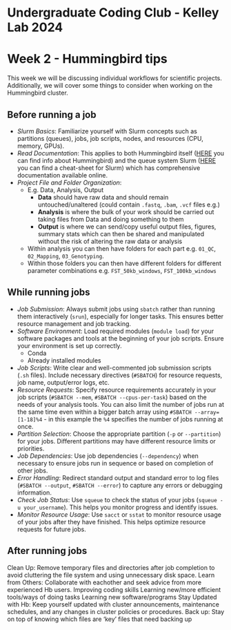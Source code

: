 Undergraduate Coding Club - Kelley Lab 2024
================
Week 2 - Hummingbird tips
================

This week we will be discussing individual workflows for scientific projects. Additionally, we will cover some things to consider when working on the Hummingbird cluster.

## Before running a job
- *Slurm Basics*: Familiarize yourself with Slurm concepts such as partitions (queues), jobs, job scripts, nodes, and resources (CPU, memory, GPUs).
- *Read Documentation*: This applies to both Hummingbird itself ([HERE](https://hummingbird.ucsc.edu/) you can find info about Hummingbird) and the queue system Slurm ([HERE](https://www.carc.usc.edu/user-information/user-guides/hpc-basics/slurm-cheatsheet) you can find a cheat-sheet for Slurm) which has comprehensive documentation available online.
- *Project File and Folder Organization*:
  - E.g. Data, Analysis, Output
    - **Data** should have raw data and should remain untouched/unaltered (could contain `.fastq`, `.bam`, `.vcf` files e.g.)
    - **Analysis** is where the bulk of your work should be carried out taking files from Data and doing something to them
    - **Output** is where we can send/copy useful output files, figures, summary stats which can then be shared and manipulated without the risk of altering the raw data or analysis
  - Within analysis you can then have folders for each part e.g. `01_QC`, `02_Mapping`, `03_Genotyping`.
  - Within those folders you can then have different folders for different parameter combinations e.g. `FST_50kb_windows`, `FST_100kb_windows`

## While running jobs
- *Job Submission*: Always submit jobs using `sbatch` rather than running them interactively (`srun`), especially for longer tasks. This ensures better resource management and job tracking.
- *Software Environment*: Load required modules (`module load`) for your software packages and tools at the beginning of your job scripts. Ensure your environment is set up correctly.
    - Conda
    - Already installed modules
- *Job Scripts*: Write clear and well-commented job submission scripts (`.sh` files). Include necessary directives (`#SBATCH`) for resource requests, job name, output/error logs, etc.
- *Resource Requests*: Specify resource requirements accurately in your job scripts (`#SBATCH --mem`, `#SBATCH --cpus-per-task`) based on the needs of your analysis tools. You can also limit the number of jobs run at the same time even within a bigger batch array using `#SBATCH --array=[1-18]%4` - in this example the `%4` specifies the number of jobs running at once.
- *Partition Selection*: Choose the appropriate partition (`-p` or `--partition`) for your jobs. Different partitions may have different resource limits or priorities.
- *Job Dependencies*: Use job dependencies (`--dependency`) when necessary to ensure jobs run in sequence or based on completion of other jobs.
- *Error Handling*: Redirect standard output and standard error to log files (`#SBATCH --output`, `#SBATCH --error`) to capture any errors or debugging information.
- *Check Job Status*: Use `squeue` to check the status of your jobs (`squeue -u your_username`). This helps you monitor progress and identify issues.
- *Monitor Resource Usage*: Use `sacct` or `sstat` to monitor resource usage of your jobs after they have finished. This helps optimize resource requests for future jobs.

## After running jobs
Clean Up: Remove temporary files and directories after job completion to avoid cluttering the file system and using unnecessary disk space.
Learn from Others: Collaborate with eachother and seek advice from more experienced Hb users. 
Improving coding skills
Learning new/more efficient tools/ways of doing tasks
Learning new software/programs
Stay Updated with Hb: Keep yourself updated with cluster announcements, maintenance schedules, and any changes in cluster policies or procedures.
Back up: Stay on top of knowing which files are ‘key’ files that need backing up

